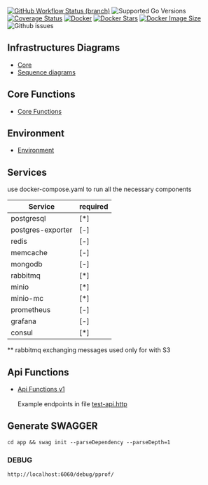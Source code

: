 [![GitHub Workflow Status (branch)](https://img.shields.io/github/actions/workflow/status/arturmon/s3MediaStreamer/main.yml?branch=main)](https://github.com/arturmon/s3MediaStreamer/actions/workflows/main.yml?query=branch%3Amain)
![Supported Go Versions](https://img.shields.io/badge/Go-%201.19%2C%201.20%2C%201.21-lightgrey.svg)
[![Coverage Status](https://coveralls.io/repos/github/arturmon/s3MediaStreamer/badge.svg?branch=main)](https://coveralls.io/github/arturmon/s3MediaStreamer?branch=main)
[![Docker](https://img.shields.io/docker/pulls/arturmon/s3stream)](https://hub.docker.com/r/arturmon/s3stream)
[![Docker Stars](https://badgen.net/docker/stars/arturmon/s3stream?icon=docker&label=stars)](https://hub.docker.com/r/arturmon/s3stream)
[![Docker Image Size](https://badgen.net/docker/size/arturmon/s3stream?icon=docker&label=image%20size)](https://hub.docker.com/r/arturmon/s3stream)
![Github issues](https://img.shields.io/github/issues/arturmon/s3MediaStreamer)


## Infrastructures Diagrams
* [Core](infrastructure.md 'Infrastructure')
* [Sequence diagrams](sequence_diagrams.md 'Infrastructure Sequence diagrams')

## Core Functions

* [Core Functions](core_function.md 'Core Functions')
## Environment

* [Environment](environments_var.md 'Environment')

## Services
use docker-compose.yaml to run all the necessary components

| Service           | required | 
|-------------------|----------|
| postgresql        | [*]      |
| postgres-exporter | [-]      |
| redis             | [-]      |
| memcache          | [-]      |
| mongodb           | [-]      |
| rabbitmq          | [*]      |
| minio             | [*]      |
| minio-mc          | [*]      |
| prometheus        | [-]      |
| grafana           | [-]      |
| consul            | [*]      |

** rabbitmq exchanging messages used only for with S3


## Api Functions

* [Api Functions v1](api_functions_v1.md 'Api Functions')\
\
  Example endpoints in file  [test-api.http](https://raw.githubusercontent.com/arturmon/s3MediaStreamer/main/test-api.http 'Tests api')


## Generate SWAGGER
```shell
cd app && swag init --parseDependency --parseDepth=1
```


### DEBUG
```
http://localhost:6060/debug/pprof/
```